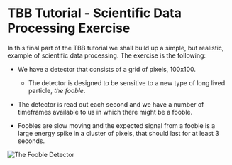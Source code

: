 # TBB Tutorial - Scientific Data Processing Exercise

In this final part of the TBB tutorial we shall build up a simple,
but realistic, example of scientific data processing. The exercise
is the following:

- We have a detector that consists of a grid of pixels, 100x100.
 
  - The detector is designed to be sensitive to a new type of long lived
  particle, *the fooble*.
  
- The detector is read out each second and we have a number of timeframes
available to us in which there might be a fooble.

- Foobles are slow moving and the expected signal from a fooble is a large
energy spike in a cluster of pixels, that should last for at least 3 seconds.

![The Fooble Detector](https://graemes.web.cern.ch/graemes/teaching/gridka/fooble-sketch.png)
